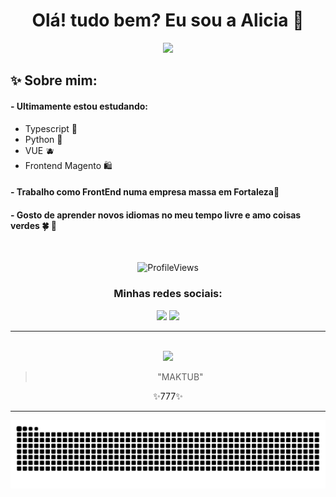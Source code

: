 <div align="center"> 
 <h1>Olá! tudo bem? Eu sou a Alicia 🐸</h1>
 <img src="https://readme-typing-svg.herokuapp.com?font=roboto&size=22&duration=4000&color=77657d&background=FF000000&center=true&lines=👽+fullstack+developer+!+👾" width="300px"> 
 
 </div>

## ✨ Sobre mim:  
 #### - Ultimamente estou estudando: <br>
 - Typescript 💙 <br>
 - Python 🐍 <br>
 - VUE 🫐 <br>
 - Frontend Magento 🛍️ <br>
 
 #### - Trabalho como FrontEnd numa empresa massa em Fortaleza💚<br>
  
 #### - Gosto de aprender novos idiomas no meu tempo livre e amo coisas verdes 🍀 🐸 

 <br>


<div align="center">   

 

 
![ProfileViews](https://komarev.com/ghpvc/?username=catheali&color=27703c)
 
<div>
 <h3> Minhas redes sociais:  </h3>
<a href="https://instagram.com/ali.snull" target="_blank"><img src="https://piskel-imgstore-b.appspot.com/img/351d658c-06f2-11ee-8d0b-499722071048.gif" target="_blank"></a>
<a href="https://www.linkedin.com/in/alicia-alencar" target="_blank"><img src="https://piskel-imgstore-b.appspot.com/img/f53416c2-06f0-11ee-af8d-499722071048.gif" target="_blank"></a>  
<!--  <a href="" target="_blank"><img src=""></a> 
  <a href="" target="_blank"><img src=""></a>  -->
</div>
<hr>

<br>
 <img width="100px" src="https://piskel-imgstore-b.appspot.com/img/023efcd9-0633-11ee-b1b2-3555d4fbe6b2.gif">
 
 > "MAKTUB" 

  ✨777✨
</div>

<hr>
<div align="center">
<img src="https://github.com/catheali/catheali/blob/output/github-contribution-grid-snake.svg">
</div>


